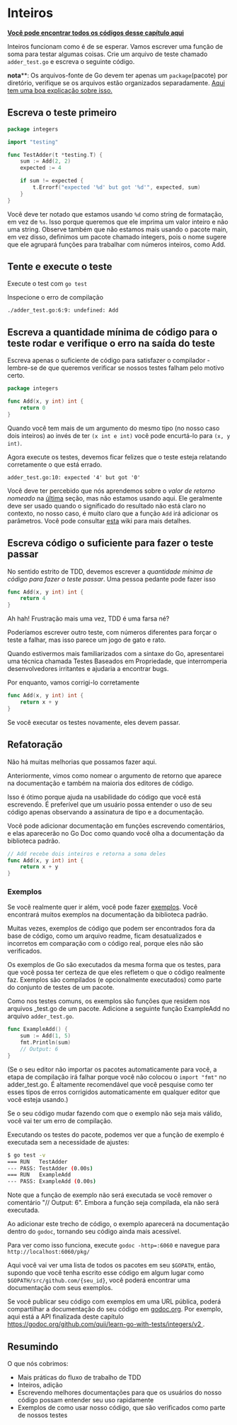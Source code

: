 # Inteiros

**[Você pode encontrar todos os códigos desse capítulo aqui](https://github.com/larienmf/learn-go-with-tests/tree/master/integers)**

Inteiros funcionam como é de se esperar. Vamos escrever uma função de soma para testar algumas coisas. Crie um arquivo de teste chamado `adder_test.go` e escreva o seguinte código.

**nota****: Os arquivos-fonte de Go devem ter apenas um `package`(pacote) por diretório, verifique se os arquivos estão organizados separadamente. [Aqui tem uma boa explicação sobre isso.](https://dave.cheney.net/2014/12/01/five-suggestions-for-setting-up-a-go-project)

## Escreva o teste primeiro

```go
package integers

import "testing"

func TestAdder(t *testing.T) {
    sum := Add(2, 2)
    expected := 4

    if sum != expected {
        t.Errorf("expected '%d' but got '%d'", expected, sum)
    }
}
```

Você deve ter notado que estamos usando `%d` como string de formatação, em vez de `%s`. Isso porque queremos que ele imprima um valor inteiro e não uma string.
Observe também que não estamos mais usando o pacote main, em vez disso, definimos um pacote chamado integers, pois o nome sugere que ele agrupará funções para trabalhar com números inteiros, como Add.

## Tente e execute o teste

Execute o test com `go test`

Inspecione o erro de compilação

`./adder_test.go:6:9: undefined: Add`

## Escreva a quantidade mínima de código para o teste rodar e verifique o erro na saída do teste

Escreva apenas o suficiente de código para satisfazer o compilador - lembre-se de que queremos verificar se nossos testes falham pelo motivo certo.

```go
package integers

func Add(x, y int) int {
    return 0
}
```
Quando você tem mais de um argumento do mesmo tipo (no nosso caso dois inteiros) ao invés de ter `(x int e int)` você pode encurtá-lo para `(x, y int)`.

Agora execute os testes, devemos ficar felizes que o teste esteja relatando corretamente o que está errado.

`adder_test.go:10: expected '4' but got '0'`

Você deve ter percebido que nós aprendemos sobre o _valor de retorno nomeado_ na [última](hello-world.md#one...last...refactor?) seção, mas não estamos usando aqui. Ele geralmente deve ser usado quando o significado do resultado não está claro no contexto, no nosso caso, é muito claro que a função `Add` irá adicionar os parâmetros. Você pode consultar [esta](https://github.com/golang/go/wiki/CodeReviewComments#named-result-parameters) wiki para mais detalhes.

## Escreva código o suficiente para fazer o teste passar

No sentido estrito de TDD, devemos escrever a _quantidade mínima de código para fazer o teste passar_. Uma pessoa pedante pode fazer isso

```go
func Add(x, y int) int {
    return 4
}
```
Ah hah! Frustração mais uma vez, TDD é uma farsa né?

Poderíamos escrever outro teste, com números diferentes para forçar o teste a falhar, mas isso parece um jogo de gato e rato.

Quando estivermos mais familiarizados com a sintaxe do Go, apresentarei uma técnica chamada Testes Baseados em Propriedade, que interromperia desenvolvedores irritantes e ajudaria a encontrar bugs.

Por enquanto, vamos corrigi-lo corretamente

```go
func Add(x, y int) int {
    return x + y
}
```

Se você executar os testes novamente, eles devem passar.

## Refatoração

Não há muitas melhorias que possamos fazer aqui.

Anteriormente, vimos como nomear o argumento de retorno que aparece na documentação e também na maioria dos editores de código.

Isso é ótimo porque ajuda na usabilidade do código que você está escrevendo. É preferível que um usuário possa entender o uso de seu código apenas observando a assinatura de tipo e a documentação.

Você pode adicionar documentação em funções escrevendo comentários, e elas aparecerão no Go Doc como quando você olha a documentação da biblioteca padrão.

```go
// Add recebe dois inteiros e retorna a soma deles
func Add(x, y int) int {
    return x + y
}
```

### Exemplos

Se você realmente quer ir além, você pode fazer [exemplos](https://blog.golang.org/examples). Você encontrará muitos exemplos na documentação da biblioteca padrão.

Muitas vezes, exemplos de código que podem ser encontrados fora da base de código, como um arquivo readme, ficam desatualizados e incorretos em comparação com o código real, porque eles não são verificados.

Os exemplos de Go são executados da mesma forma que os testes, para que você possa ter certeza de que eles refletem o que o código realmente faz.
Exemplos são compilados \(e opcionalmente executados\) como parte do conjunto de testes de um pacote.

Como nos testes comuns, os exemplos são funções que residem nos arquivos \_test.go de um pacote. Adicione a seguinte função ExampleAdd no arquivo `adder_test.go`.

```go
func ExampleAdd() {
    sum := Add(1, 5)
    fmt.Println(sum)
    // Output: 6
}
```
(Se o seu editor não importar os pacotes automaticamente para você, a etapa de compilação irá falhar porque você não colocou o `import "fmt"` no adder_test.go. É altamente recomendável que você pesquise como ter esses tipos de erros corrigidos automaticamente em qualquer editor que você esteja usando.)

Se o seu código mudar fazendo com que o exemplo não seja mais válido, você vai ter um erro de compilação.

Executando os testes do pacote, podemos ver que a função de exemplo é executada sem a necessidade de ajustes:

```bash
$ go test -v
=== RUN   TestAdder
--- PASS: TestAdder (0.00s)
=== RUN   ExampleAdd
--- PASS: ExampleAdd (0.00s)
```

Note que a função de exemplo não será executada se você remover o comentário "// Output: 6". Embora a função seja compilada, ela não será executada.

Ao adicionar este trecho de código, o exemplo aparecerá na documentação dentro do `godoc`, tornando seu código ainda mais acessível.

Para ver como isso funciona, execute `godoc -http=:6060` e navegue para `http://localhost:6060/pkg/`

Aqui você vai ver uma lista de todos os pacotes em seu `$GOPATH`, então, supondo que você tenha escrito esse código em algum lugar como `$GOPATH/src/github.com/{seu_id}`, você poderá encontrar uma documentação com seus exemplos.

Se você publicar seu código com exemplos em uma URL pública, poderá compartilhar a documentação do seu código em [godoc.org](https://godoc.org). Por exemplo, aqui está a API finalizada deste capítulo [https://godoc.org/github.com/quii/learn-go-with-tests/integers/v2 ](https://godoc.org/github.com/quii/learn-go-with-tests/integers/v2).

## Resumindo

O que nós cobrimos:

* Mais práticas do fluxo de trabalho de TDD
* Inteiros, adição
* Escrevendo melhores documentações para que os usuários do nosso código possam entender seu uso rapidamente
* Exemplos de como usar nosso código, que são verificados como parte de nossos testes
